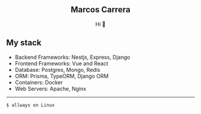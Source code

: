 <h2 align="center">Marcos Carrera</h2>
<p align="center">Hi 👋</p>

<h2>My stack </h2>

- Backend Frameworks: Nestjs, Express, Django
- Frontend Frameworks: Vue and React
- Database: Postgres, Mongo, Redis
- ORM: Prisma, TypeORM, Django ORM
- Containers: Docker
- Web Servers: Apache, Nginx

<hr>

```sh
$ allways on Linux
```